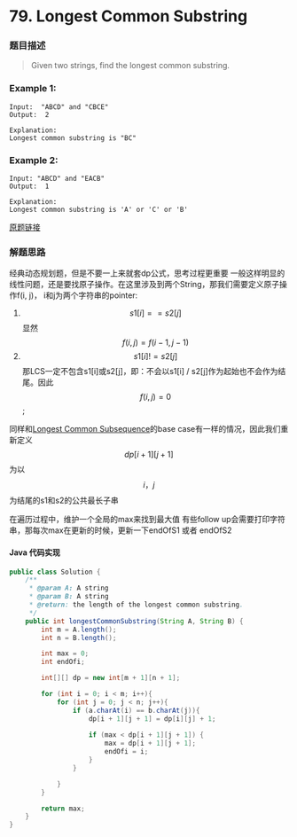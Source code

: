 # 79. Longest Common Substring

### 题目描述

> Given two strings, find the longest common substring.

### Example 1:
	Input:  "ABCD" and "CBCE"
	Output:  2
	
	Explanation:
	Longest common substring is "BC"


### Example 2:
	Input: "ABCD" and "EACB"
	Output:  1
	
	Explanation: 
	Longest common substring is 'A' or 'C' or 'B'




[原题链接](https://www.lintcode.com/problem/longest-common-substring/description)

### 解题思路
经典动态规划题，但是不要一上来就套dp公式，思考过程更重要
一般这样明显的线性问题，还是要找原子操作。在这里涉及到两个String，那我们需要定义原子操作f(i, j)， i和j为两个字符串的pointer:

1. $$s1[i] == s2[j]$$
    显然$$f(i, j) = f(i - 1, j - 1)$$
2. $$s1[i] != s2[j]$$
    那LCS一定不包含s1[i]或s2[j]，即：不会以s1[i] / s2[j]作为起始也不会作为结尾。因此$$f(i, j) = 0$$;    
    
同样和[Longest Common Subsequence](dynamic-programming/longest-common-subsequence.md)的base case有一样的情况，因此我们重新定义$$dp[i + 1][j + 1]$$为以$$i，j$$为结尾的s1和s2的公共最长子串

在遍历过程中，维护一个全局的max来找到最大值
有些follow up会需要打印字符串，那每次max在更新的时候，更新一下endOfS1 或者 endOfS2

#### Java 代码实现

```java
public class Solution {
    /**
     * @param A: A string
     * @param B: A string
     * @return: the length of the longest common substring.
     */
    public int longestCommonSubstring(String A, String B) {
        int m = A.length();
        int n = B.length();

        int max = 0;
        int endOfi;

        int[][] dp = new int[m + 1][n + 1];

        for (int i = 0; i < m; i++){
            for (int j = 0; j < n; j++){
                if (a.charAt(i) == b.charAt(j)){
                    dp[i + 1][j + 1] = dp[i][j] + 1;
                    
                    if (max < dp[i + 1][j + 1]) {
                        max = dp[i + 1][j + 1];
                        endOfi = i;
                    }
                }

            }
        }

        return max;
    }
}
```



